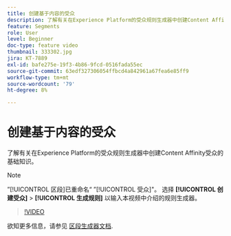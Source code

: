 ```yaml
---
title: 创建基于内容的受众
description: 了解有关在Experience Platform的受众规则生成器中创建Content Affinity受众的基础知识。
feature: Segments
role: User
level: Beginner
doc-type: feature video
thumbnail: 333302.jpg
jira: KT-7889
exl-id: bafe275e-19f3-4b86-9fcd-0516fada55ec
source-git-commit: 63edf327306054ffbcd4a842961a67fea6e85ff9
workflow-type: tm+mt
source-wordcount: '79'
ht-degree: 8%

---
```


# 创建基于内容的受众

了解有关在Experience Platform的受众规则生成器中创建Content Affinity受众的基础知识。

>[!NOTE]
>
> ”[!UICONTROL 区段]已重命名“ ”[!UICONTROL 受众]&quot;。 选择 **[!UICONTROL 创建受众]** > **[!UICONTROL 生成规则]** 以输入本视频中介绍的规则生成器。

>[!VIDEO](https://video.tv.adobe.com/v/333302/?quality=12&learn=on)

欲知更多信息，请参见 [区段生成器文档](https://experienceleague.adobe.com/docs/experience-platform/segmentation/ui/segment-builder.html).
